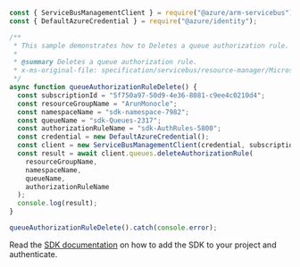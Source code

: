 ```javascript
const { ServiceBusManagementClient } = require("@azure/arm-servicebus");
const { DefaultAzureCredential } = require("@azure/identity");

/**
 * This sample demonstrates how to Deletes a queue authorization rule.
 *
 * @summary Deletes a queue authorization rule.
 * x-ms-original-file: specification/servicebus/resource-manager/Microsoft.ServiceBus/stable/2021-11-01/examples/Queues/SBQueueAuthorizationRuleDelete.json
 */
async function queueAuthorizationRuleDelete() {
  const subscriptionId = "5f750a97-50d9-4e36-8081-c9ee4c0210d4";
  const resourceGroupName = "ArunMonocle";
  const namespaceName = "sdk-namespace-7982";
  const queueName = "sdk-Queues-2317";
  const authorizationRuleName = "sdk-AuthRules-5800";
  const credential = new DefaultAzureCredential();
  const client = new ServiceBusManagementClient(credential, subscriptionId);
  const result = await client.queues.deleteAuthorizationRule(
    resourceGroupName,
    namespaceName,
    queueName,
    authorizationRuleName
  );
  console.log(result);
}

queueAuthorizationRuleDelete().catch(console.error);
```

Read the [SDK documentation](https://github.com/Azure/azure-sdk-for-js/blob/%40azure%2Farm-servicebus_6.0.0/sdk/servicebus/arm-servicebus/README.md) on how to add the SDK to your project and authenticate.
